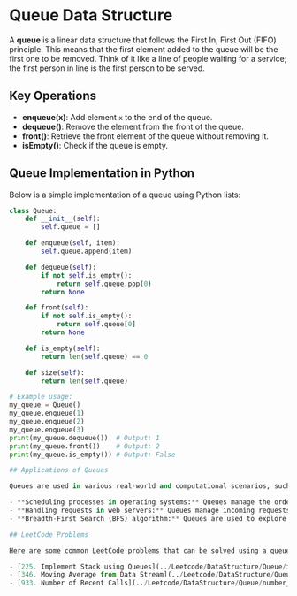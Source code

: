 # Queue Data Structure

A **queue** is a linear data structure that follows the First In, First Out (FIFO) principle. This means that the first element added to the queue will be the first one to be removed. Think of it like a line of people waiting for a service; the first person in line is the first person to be served.

## Key Operations

- **enqueue(x)**: Add element `x` to the end of the queue.
- **dequeue()**: Remove the element from the front of the queue.
- **front()**: Retrieve the front element of the queue without removing it.
- **isEmpty()**: Check if the queue is empty.

## Queue Implementation in Python

Below is a simple implementation of a queue using Python lists:

```python
class Queue:
    def __init__(self):
        self.queue = []

    def enqueue(self, item):
        self.queue.append(item)

    def dequeue(self):
        if not self.is_empty():
            return self.queue.pop(0)
        return None

    def front(self):
        if not self.is_empty():
            return self.queue[0]
        return None

    def is_empty(self):
        return len(self.queue) == 0

    def size(self):
        return len(self.queue)

# Example usage:
my_queue = Queue()
my_queue.enqueue(1)
my_queue.enqueue(2)
my_queue.enqueue(3)
print(my_queue.dequeue())  # Output: 1
print(my_queue.front())    # Output: 2
print(my_queue.is_empty()) # Output: False

## Applications of Queues

Queues are used in various real-world and computational scenarios, such as:

- **Scheduling processes in operating systems:** Queues manage the order of processes to be executed.
- **Handling requests in web servers:** Queues manage incoming requests in the order they are received.
- **Breadth-First Search (BFS) algorithm:** Queues are used to explore all nodes in a graph level by level.

## LeetCode Problems

Here are some common LeetCode problems that can be solved using a queue:

- [225. Implement Stack using Queues](../Leetcode/DataStructure/Queue/implement_stack_using_queues_225.py) - Easy
- [346. Moving Average from Data Stream](../Leetcode/DataStructure/Queue/moving_average_from_data_stream_346.py) - Easy
- [933. Number of Recent Calls](../Leetcode/DataStructure/Queue/number_of_recent_calls_933.py) - Easy
